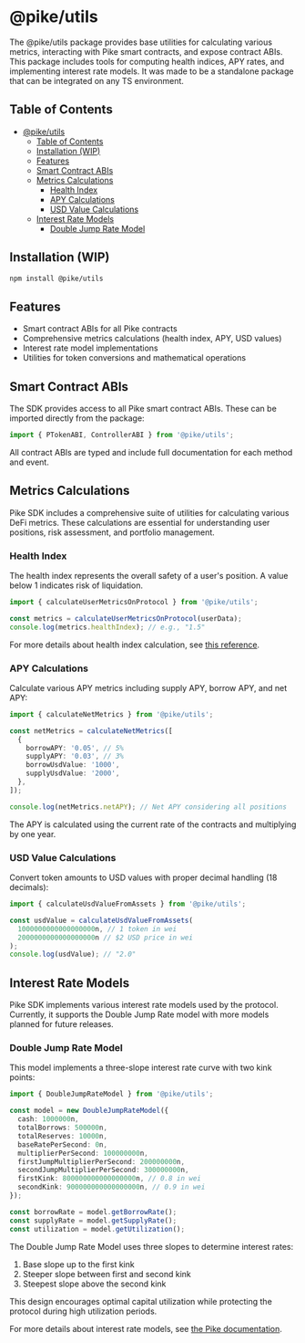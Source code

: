 # @pike/utils

The @pike/utils package provides base utilities for calculating various metrics, interacting with Pike smart contracts, and expose contract ABIs. This package includes tools for computing health indices, APY rates, and implementing interest rate models. It was made to be a standalone package that can be integrated on any TS environment.

## Table of Contents

- [@pike/utils](#pikeutils)
  - [Table of Contents](#table-of-contents)
  - [Installation (WIP)](#installation-wip)
  - [Features](#features)
  - [Smart Contract ABIs](#smart-contract-abis)
  - [Metrics Calculations](#metrics-calculations)
    - [Health Index](#health-index)
    - [APY Calculations](#apy-calculations)
    - [USD Value Calculations](#usd-value-calculations)
  - [Interest Rate Models](#interest-rate-models)
    - [Double Jump Rate Model](#double-jump-rate-model)

## Installation (WIP)

```bash
npm install @pike/utils
```

## Features

- Smart contract ABIs for all Pike contracts
- Comprehensive metrics calculations (health index, APY, USD values)
- Interest rate model implementations
- Utilities for token conversions and mathematical operations

## Smart Contract ABIs

The SDK provides access to all Pike smart contract ABIs. These can be imported directly from the package:

```typescript
import { PTokenABI, ControllerABI } from '@pike/utils';
```

All contract ABIs are typed and include full documentation for each method and event.

## Metrics Calculations

Pike SDK includes a comprehensive suite of utilities for calculating various DeFi metrics. These calculations are essential for understanding user positions, risk assessment, and portfolio management.

### Health Index

The health index represents the overall safety of a user's position. A value below 1 indicates risk of liquidation.

```typescript
import { calculateUserMetricsOnProtocol } from '@pike/utils';

const metrics = calculateUserMetricsOnProtocol(userData);
console.log(metrics.healthIndex); // e.g., "1.5"
```

For more details about health index calculation, see [this reference](https://gist.github.com/ajb413/a6f89486ec5485746cd5eac1e10e4fc2).

### APY Calculations

Calculate various APY metrics including supply APY, borrow APY, and net APY:

```typescript
import { calculateNetMetrics } from '@pike/utils';

const netMetrics = calculateNetMetrics([
  {
    borrowAPY: '0.05', // 5%
    supplyAPY: '0.03', // 3%
    borrowUsdValue: '1000',
    supplyUsdValue: '2000',
  },
]);

console.log(netMetrics.netAPY); // Net APY considering all positions
```

The APY is calculated using the current rate of the contracts and multiplying by one year.

### USD Value Calculations

Convert token amounts to USD values with proper decimal handling (18 decimals):

```typescript
import { calculateUsdValueFromAssets } from '@pike/utils';

const usdValue = calculateUsdValueFromAssets(
  1000000000000000000n, // 1 token in wei
  2000000000000000000n // $2 USD price in wei
);
console.log(usdValue); // "2.0"
```

## Interest Rate Models

Pike SDK implements various interest rate models used by the protocol. Currently, it supports the Double Jump Rate model with more models planned for future releases.

### Double Jump Rate Model

This model implements a three-slope interest rate curve with two kink points:

```typescript
import { DoubleJumpRateModel } from '@pike/utils';

const model = new DoubleJumpRateModel({
  cash: 1000000n,
  totalBorrows: 500000n,
  totalReserves: 10000n,
  baseRatePerSecond: 0n,
  multiplierPerSecond: 100000000n,
  firstJumpMultiplierPerSecond: 200000000n,
  secondJumpMultiplierPerSecond: 300000000n,
  firstKink: 800000000000000000n, // 0.8 in wei
  secondKink: 900000000000000000n, // 0.9 in wei
});

const borrowRate = model.getBorrowRate();
const supplyRate = model.getSupplyRate();
const utilization = model.getUtilization();
```

The Double Jump Rate Model uses three slopes to determine interest rates:

1. Base slope up to the first kink
2. Steeper slope between first and second kink
3. Steepest slope above the second kink

This design encourages optimal capital utilization while protecting the protocol during high utilization periods.

For more details about interest rate models, see [the Pike documentation]().

